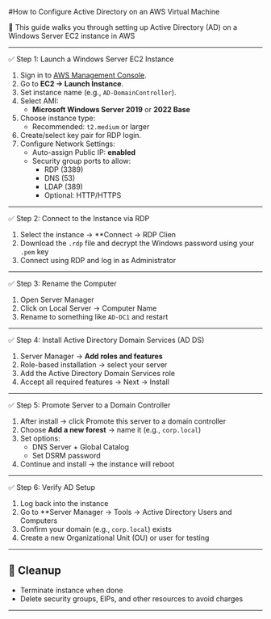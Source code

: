 #How to Configure Active Directory on an AWS Virtual Machine

🔐 This guide walks you through setting up Active Directory (AD) on a Windows Server EC2 instance in AWS

---

 ✅ Step 1: Launch a Windows Server EC2 Instance

1. Sign in to [AWS Management Console](https://aws.amazon.com/console/).
2. Go to **EC2 → Launch Instance**.
3. Set instance name (e.g., `AD-DomainController`).
4. Select AMI:  
   - **Microsoft Windows Server 2019** or **2022 Base**
5. Choose instance type:  
   - Recommended: `t2.medium` or larger
6. Create/select key pair for RDP login.
7. Configure Network Settings:
   - Auto-assign Public IP: **enabled**
   - Security group ports to allow:
     - RDP (3389)
     - DNS (53)
     - LDAP (389)
     - Optional: HTTP/HTTPS

---

✅ Step 2: Connect to the Instance via RDP

1. Select the instance → **Connect → RDP Clien
2. Download the `.rdp` file and decrypt the Windows password using your `.pem` key
3. Connect using RDP and log in as Administrator

---

 ✅ Step 3: Rename the Computer

1. Open Server Manager
2. Click on Local Server → Computer Name
3. Rename to something like `AD-DC1` and restart

---

✅ Step 4: Install Active Directory Domain Services (AD DS)

1. Server Manager → **Add roles and features**
2. Role-based installation → select your server
3. Add the Active Directory Domain Services role
4. Accept all required features → Next → Install

---

✅ Step 5: Promote Server to a Domain Controller

1. After install → click Promote this server to a domain controller
2. Choose **Add a new forest** → name it (e.g., `corp.local`)
3. Set options:
   - DNS Server + Global Catalog
   - Set DSRM password
4. Continue and install → the instance will reboot

---

✅ Step 6: Verify AD Setup

1. Log back into the instance
2. Go to **Server Manager → Tools → Active Directory Users and Computers
3. Confirm your domain (e.g., `corp.local`) exists
4. Create a new Organizational Unit (OU) or user for testing

---

## 🧹 Cleanup 

- Terminate instance when done
- Delete security groups, EIPs, and other resources to avoid charges

---

